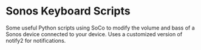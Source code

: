 # Sonos Keyboard Scripts

Some useful Python scripts using SoCo to modify the volume and bass of a Sonos device connected to your device. Uses a customized version of notify2 for notifications.